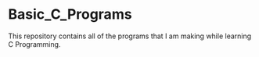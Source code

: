 # Basic_C_Programs
This repository contains all of the programs that I am making while learning C Programming.
